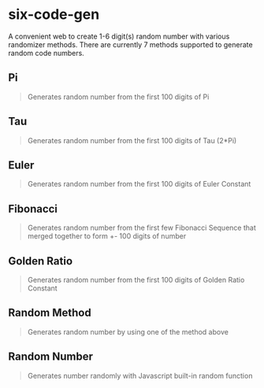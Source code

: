 # **six-code-gen**
A convenient web to create 1-6 digit(s) random number with various randomizer methods. There are currently 7 methods supported to generate random code numbers.

## **Pi**
>Generates random number from the first 100 digits of Pi

## **Tau**
>Generates random number from the first 100 digits of Tau (2*Pi)

## **Euler**
>Generates random number from the first 100 digits of Euler Constant

## **Fibonacci**
>Generates random number from the first few Fibonacci Sequence that merged together to form +- 100 digits of number

## **Golden Ratio**
>Generates random number from the first 100 digits of Golden Ratio Constant

## **Random Method**
>Generates random number by using one of the method above

## **Random Number**
>Generates number randomly with Javascript built-in random function

